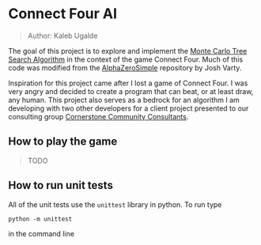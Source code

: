 # Connect Four AI
> Author: Kaleb Ugalde

The goal of this project is to explore and implement the [Monte Carlo Tree Search Algorithm](https://en.wikipedia.org/wiki/Monte_Carlo_tree_search) in the context of the game Connect Four. Much of this code was modified from the [AlphaZeroSimple](https://github.com/JoshVarty/AlphaZeroSimple) repository by Josh Varty. 

Inspiration for this project came after I lost a game of Connect Four. I was very angry and decided to create a program that can beat, or at least draw, any human. This project also serves as a bedrock for an algorithm I am developing with two other developers for a client project presented to our consulting group [Cornerstone Community Consultants](https://ucsdcornerstone.com/). 

## How to play the game
> TODO

## How to run unit tests
All of the unit tests use the `unittest` library in python.  To run type

`python -m unittest`

in the command line

## 